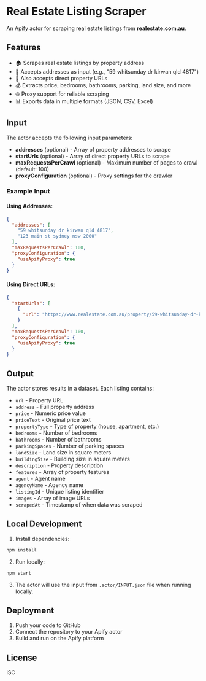 # Real Estate Listing Scraper

An Apify actor for scraping real estate listings from **realestate.com.au**.

## Features

- 🏠 Scrapes real estate listings by property address
- 📍 Accepts addresses as input (e.g., "59 whitsunday dr kirwan qld 4817")
- 🔗 Also accepts direct property URLs
- 💰 Extracts price, bedrooms, bathrooms, parking, land size, and more
- 🌐 Proxy support for reliable scraping
- 📊 Exports data in multiple formats (JSON, CSV, Excel)

## Input

The actor accepts the following input parameters:

- **addresses** (optional) - Array of property addresses to scrape
- **startUrls** (optional) - Array of direct property URLs to scrape
- **maxRequestsPerCrawl** (optional) - Maximum number of pages to crawl (default: 100)
- **proxyConfiguration** (optional) - Proxy settings for the crawler

### Example Input

#### Using Addresses:
```json
{
  "addresses": [
    "59 whitsunday dr kirwan qld 4817",
    "123 main st sydney nsw 2000"
  ],
  "maxRequestsPerCrawl": 100,
  "proxyConfiguration": {
    "useApifyProxy": true
  }
}
```

#### Using Direct URLs:
```json
{
  "startUrls": [
    {
      "url": "https://www.realestate.com.au/property/59-whitsunday-dr-kirwan-qld-4817/?source=property-search-hp"
    }
  ],
  "maxRequestsPerCrawl": 100,
  "proxyConfiguration": {
    "useApifyProxy": true
  }
}
```

## Output

The actor stores results in a dataset. Each listing contains:

- `url` - Property URL
- `address` - Full property address
- `price` - Numeric price value
- `priceText` - Original price text
- `propertyType` - Type of property (house, apartment, etc.)
- `bedrooms` - Number of bedrooms
- `bathrooms` - Number of bathrooms
- `parkingSpaces` - Number of parking spaces
- `landSize` - Land size in square meters
- `buildingSize` - Building size in square meters
- `description` - Property description
- `features` - Array of property features
- `agent` - Agent name
- `agencyName` - Agency name
- `listingId` - Unique listing identifier
- `images` - Array of image URLs
- `scrapedAt` - Timestamp of when data was scraped

## Local Development

1. Install dependencies:
```bash
npm install
```

2. Run locally:
```bash
npm start
```

3. The actor will use the input from `.actor/INPUT.json` file when running locally.

## Deployment

1. Push your code to GitHub
2. Connect the repository to your Apify actor
3. Build and run on the Apify platform

## License

ISC

